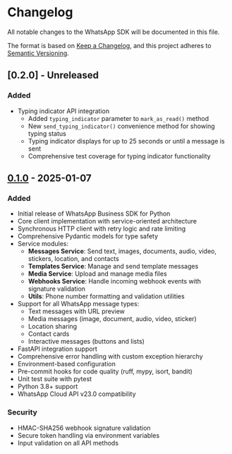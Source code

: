 # Changelog

All notable changes to the WhatsApp SDK will be documented in this file.

The format is based on [Keep a Changelog](https://keepachangelog.com/en/1.0.0/),
and this project adheres to [Semantic Versioning](https://semver.org/spec/v2.0.0.html).

## [0.2.0] - Unreleased

### Added
- Typing indicator API integration
  - Added `typing_indicator` parameter to `mark_as_read()` method
  - New `send_typing_indicator()` convenience method for showing typing status
  - Typing indicator displays for up to 25 seconds or until a message is sent
  - Comprehensive test coverage for typing indicator functionality

## [0.1.0] - 2025-01-07

### Added
- Initial release of WhatsApp Business SDK for Python
- Core client implementation with service-oriented architecture
- Synchronous HTTP client with retry logic and rate limiting
- Comprehensive Pydantic models for type safety
- Service modules:
  - **Messages Service**: Send text, images, documents, audio, video, stickers, location, and contacts
  - **Templates Service**: Manage and send template messages
  - **Media Service**: Upload and manage media files
  - **Webhooks Service**: Handle incoming webhook events with signature validation
  - **Utils**: Phone number formatting and validation utilities
- Support for all WhatsApp message types:
  - Text messages with URL preview
  - Media messages (image, document, audio, video, sticker)
  - Location sharing
  - Contact cards
  - Interactive messages (buttons and lists)
- FastAPI integration support
- Comprehensive error handling with custom exception hierarchy
- Environment-based configuration
- Pre-commit hooks for code quality (ruff, mypy, isort, bandit)
- Unit test suite with pytest
- Python 3.8+ support
- WhatsApp Cloud API v23.0 compatibility

### Security
- HMAC-SHA256 webhook signature validation
- Secure token handling via environment variables
- Input validation on all API methods

[Unreleased]: https://github.com/yourusername/whatsapp-sdk/compare/v0.1.0...HEAD
[0.1.0]: https://github.com/yourusername/whatsapp-sdk/releases/tag/v0.1.0
